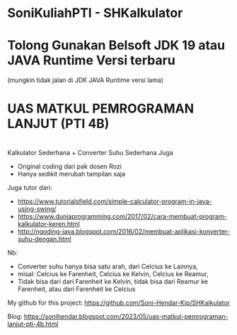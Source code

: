 # SoniKuliahPTI - SHKalkulator
# 
# Tolong Gunakan Belsoft JDK 19 atau JAVA Runtime Versi terbaru
(mungkin tidak jalan di JDK JAVA Runtime versi lama)
# 
# UAS MATKUL PEMROGRAMAN LANJUT (PTI 4B)
#
 Kalkulator Sederhana + Converter Suhu Sederhana Juga
- Original coding dari pak dosen Rozi
- Hanya sedikit merubah tampilan saja
 
 Juga tutor dari:
- https://www.tutorialsfield.com/simple-calculator-program-in-java-using-swing/
- https://www.duniaprogramming.com/2017/02/cara-membuat-program-kalkulator-keren.html
- http://ngoding-java.blogspot.com/2016/02/membuat-aplikasi-konverter-suhu-dengan.html

 Nb:
- Converter suhu hanya bisa satu arah, dari Celcius ke Lainnya,
- misal:
	Celcius ke Farenheit,
	Celcius ke Kelvin,
	Celcius ke Reamur,
- Tidak bisa dari dari Farenheit ke Kelvin, tidak bisa dari Reamur ke Farenheit, atau dari Farenheit ke Celcius

 My github for this project: 
 https://github.com/Soni-Hendar-Kip/SHKalkulator
 
 Blog:
 https://sonihendar.blogspot.com/2023/05/uas-matkul-pemrograman-lanjut-pti-4b.html
